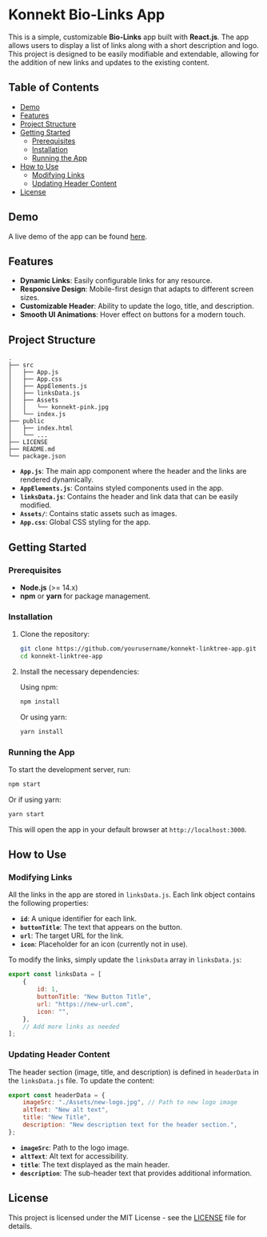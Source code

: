 # Konnekt Bio-Links App

This is a simple, customizable **Bio-Links** app built with **React.js**. The app allows users to display a list of links along with a short description and logo. This project is designed to be easily modifiable and extendable, allowing for the addition of new links and updates to the existing content.

## Table of Contents

- [Demo](#demo)
- [Features](#features)
- [Project Structure](#project-structure)
- [Getting Started](#getting-started)
  - [Prerequisites](#prerequisites)
  - [Installation](#installation)
  - [Running the App](#running-the-app)
- [How to Use](#how-to-use)
  - [Modifying Links](#modifying-links)
  - [Updating Header Content](#updating-header-content)
- [License](#license)

## Demo

A live demo of the app can be found [here](https://konnekt.gr).

## Features

- **Dynamic Links**: Easily configurable links for any resource.
- **Responsive Design**: Mobile-first design that adapts to different screen sizes.
- **Customizable Header**: Ability to update the logo, title, and description.
- **Smooth UI Animations**: Hover effect on buttons for a modern touch.

## Project Structure

```
.
├── src
│   ├── App.js
│   ├── App.css
│   ├── AppElements.js
│   ├── linksData.js
│   ├── Assets
│   │   └── konnekt-pink.jpg
│   └── index.js
├── public
│   ├── index.html
│   └── ...
├── LICENSE
├── README.md
└── package.json
```

- **`App.js`**: The main app component where the header and the links are rendered dynamically.
- **`AppElements.js`**: Contains styled components used in the app.
- **`linksData.js`**: Contains the header and link data that can be easily modified.
- **`Assets/`**: Contains static assets such as images.
- **`App.css`**: Global CSS styling for the app.

## Getting Started

### Prerequisites

- **Node.js** (>= 14.x)
- **npm** or **yarn** for package management.

### Installation

1. Clone the repository:

   ```bash
   git clone https://github.com/yourusername/konnekt-linktree-app.git
   cd konnekt-linktree-app
   ```

2. Install the necessary dependencies:

   Using npm:

   ```bash
   npm install
   ```

   Or using yarn:

   ```bash
   yarn install
   ```

### Running the App

To start the development server, run:

```bash
npm start
```

Or if using yarn:

```bash
yarn start
```

This will open the app in your default browser at `http://localhost:3000`.

## How to Use

### Modifying Links

All the links in the app are stored in `linksData.js`. Each link object contains the following properties:

- **`id`**: A unique identifier for each link.
- **`buttonTitle`**: The text that appears on the button.
- **`url`**: The target URL for the link.
- **`icon`**: Placeholder for an icon (currently not in use).

To modify the links, simply update the `linksData` array in `linksData.js`:

```javascript
export const linksData = [
	{
		id: 1,
		buttonTitle: "New Button Title",
		url: "https://new-url.com",
		icon: "",
	},
	// Add more links as needed
];
```

### Updating Header Content

The header section (image, title, and description) is defined in `headerData` in the `linksData.js` file. To update the content:

```javascript
export const headerData = {
	imageSrc: "./Assets/new-logo.jpg", // Path to new logo image
	altText: "New alt text",
	title: "New Title",
	description: "New description text for the header section.",
};
```

- **`imageSrc`**: Path to the logo image.
- **`altText`**: Alt text for accessibility.
- **`title`**: The text displayed as the main header.
- **`description`**: The sub-header text that provides additional information.

## License

This project is licensed under the MIT License - see the [LICENSE](LICENSE) file for details.
